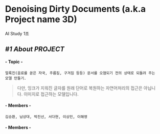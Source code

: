 Denoising Dirty Documents (a.k.a Project name 3D)
=================================================
AI Study 1조

## *#1 About PROJECT*
#### - __Topic__ -
    얼룩진(음료를 쏟은 자국, 주름짐, 구겨짐 등등) 문서를 오염되기 전의 상태로 되돌려 주는 모델 만들기.
> 다만, 잉크가 지워진 글자를 원래 단어로 복원하는 자연어처리의 접근은 아닙니다. 이미지로 접근하는 모델입니다.

#### - __Members__ -   
    김승환, 남상대, 박진선, 서다현, 이상민, 이해영

#### - __Members__ -  
